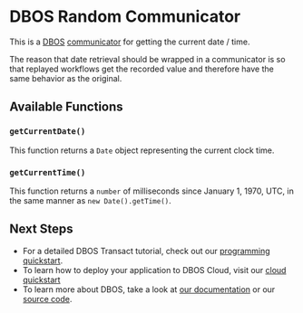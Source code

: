 # DBOS Random Communicator

This is a [DBOS](https://docs.dbos.dev/) [communicator](https://docs.dbos.dev/tutorials/communicator-tutorial) for getting the current date / time.

The reason that date retrieval should be wrapped in a communicator is so that replayed workflows get the recorded value and therefore have the same behavior as the original.

## Available Functions

### `getCurrentDate()`

This function returns a `Date` object representing the current clock time.

### `getCurrentTime()`
This function returns a `number` of milliseconds since January 1, 1970, UTC, in the same manner as `new Date().getTime()`.


## Next Steps
- For a detailed DBOS Transact tutorial, check out our [programming quickstart](https://docs.dbos.dev/getting-started/quickstart-programming).
- To learn how to deploy your application to DBOS Cloud, visit our [cloud quickstart](https://docs.dbos.dev/getting-started/quickstart-cloud/)
- To learn more about DBOS, take a look at [our documentation](https://docs.dbos.dev/) or our [source code](https://github.com/dbos-inc/dbos-transact).

